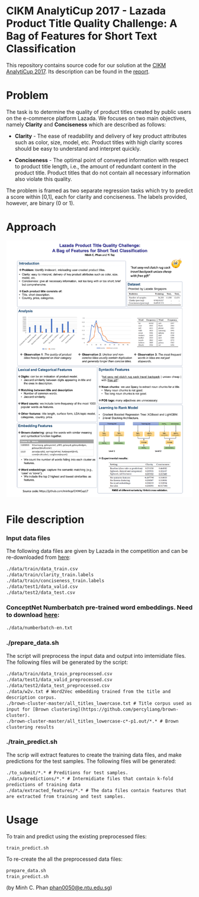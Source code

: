 # CIKM AnalytiCup 2017 - Lazada Product Title Quality Challenge: A Bag of Features for Short Text Classification

This repository contains source code for our solution at the [CIKM AnalytiCup 2017](https://competitions.codalab.org/competitions/16652). Its description can be found in the [report](#TBD).

# Problem
The task is to determine the quality of product titles created by public users on the e-commerce platform Lazada. We focuses on two main objectives, namely **Clarity** and **Conciseness** which are described as follows:
* **Clarity** - The ease of readability and delivery of key product attributes such as color, size, model, etc. Product titles with high clarity scores should be easy to understand and interpret quickly.

* **Conciseness** - The optimal point of conveyed information with respect to product title length, i.e., the amount of redundant content in the product title. Product titles that do not contain all necessary information also violate this quality.

The problem is framed as two separate regression tasks which try to predict a score within [0,1], each for clarity and conciseness. The labels provided, however, are binary (0 or 1).

# Approach
![Poster](poster.png)


# File description
### Input data files
The following data files are given by Lazada in the competition and can be re-downloaded from [here](https://drive.google.com/drive/folders/0B-rwT7IHM52ockZabnpvYVE3Z00):
```
./data/train/data_train.csv
./data/train/clarity_train.labels
./data/train/conciseness_train.labels
./data/test1/data_valid.csv
./data/test2/data_test.csv
```
### ConceptNet Numberbatch pre-trained word embeddings. Need to download [here](https://conceptnet.s3.amazonaws.com/downloads/2017/numberbatch/numberbatch-en-17.06.txt.gz):
```
./data/numberbatch-en.txt
```

### ./prepare_data.sh
The script will preprocess the input data and output into imtemidiate files. The following files will be generated by the script:
```
./data/train/data_train_preprocessed.csv
./data/test1/data_valid_preprocessed.csv
./data/test2/data_test_preprocessed.csv
./data/w2v.txt # Word2Vec embedding trained from the title and description corpus.
./brown-cluster-master/all_titles_lowercase.txt # Title corpus used as input for [Brown clustering](https://github.com/percyliang/brown-cluster).
./brown-cluster-master/all_titles_lowercase-c*-p1.out/*.* # Brown clustering results
```

### ./train_predict.sh
The scrip will extract features to create the training data files, and make predictions for the test samples.
The following files will be generated:
```
./to_submit/*.* # Preditions for test samples.
./data/predictions/*.* # Intermidiate files that contain k-fold predictions of training data
./data/extracted_features/*.* # The data files contain features that are extracted from training and test samples.
```

# Usage
To train and predict using the existing preprocessed files:
```
train_predict.sh
```
To re-create the all the preprocessed data files:
```
prepare_data.sh
train_predict.sh
```

(by Minh C. Phan phan0050@e.ntu.edu.sg)
